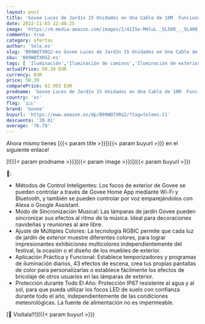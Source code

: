 ```yaml
---
layout: post
title: 'Govee Luces de Jardín 15 Unidades en Una Cable de 10M  Funciona con Alexa y Google Assistant RGBIC Luces de Camino Impermeables IP67 con 43 Modos de Escena  70LM para Patio'
date: 2022-11-03 12:48:25
image: 'https://m.media-amazon.com/images/I/41I5o-MHluL._SL500_._SL400_.jpg'
comments: true
category: ofertas
author: 'tole.es'
slug: 'B09WQTXRG2-es Govee Luces de Jardín 15 Unidades en Una Cable de 10M...'
sku: 'B09WQTXRG2-es'
tags: [ 'Iluminación','Iluminación de caminos','Iluminación de exterior','alexa','govee','🇪🇸', ]
actualPrice: 50.39 EUR
currency: EUR
price: 50.39
comparePrice: 62.993 EUR
prodname: 'Govee Luces de Jardín 15 Unidades en Una Cable de 10M  Funciona con Alexa y Google Assistant RGBIC Luces de Camino Impermeables IP67 con 43 Modos de Escena  70LM para Patio'
country: 'es'
flag: '🇪🇸'
brand: 'Govee'
buyurl: 'https://www.amazon.es/dp/B09WQTXRG2/?tag=tolees-21'
descuento: '20.01'
average: '76.79'
---
```


Ahora mismo tienes [{{< param title >}}]({{< param buyurl >}}) en el siguiente enlace!

[![{{< param prodname >}}]({{< param image >}})]({{< param buyurl >}})

🔎:

- Métodos de Control Inteligentes: Los focos de exterior de Govee se pueden controlar a través de Govee Home App mediante Wi-Fi y Bluetooth, y también se pueden controlar por voz emparejándolos con Alexa o Google Assistant.
- Modo de Sincronización Musical: Las lámparas de jardín Govee pueden sincronizar sus efectos al ritmo de la música. Ideal para decoraciones navideñas y reuniones al aire libre.
- Ajuste de Múltiples Colores: La tecnología RGBIC permite que cada luz de jardín de exterior muestre diferentes colores, para lograr impresionantes exhibiciones multicolores independientemente del festival, la ocasión o el diseño de los muebles de exterior.
- Aplicación Práctica y Funcional: Establece temporizadores y programas de iluminación diarios, 43 efectos de escena, crea tus propias pantallas de color para personalizarlas o establece fácilmente los efectos de bricolaje de otros usuarios en las lámparas de exterior.
- Protección durante Todo El Año: Protección IP67 resistente al agua y al sol, para que pueda utilizar los focos LED de suelo con confianza durante todo el año, independientemente de las condiciones meteorológicas. La fuente de alimentación no es impermeable.

[🛒 Visítala!!!]({{< param buyurl >}})
